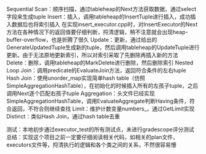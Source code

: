 Sequential Scan：顺序扫描，通过tableheap的Next方法获取数据，通过select字段来生成tuple
Insert：插入，调用tableheap的InsertTuple进行插入，成功插入数据后也将索引插入
            在实现insert_executor.cpp时，对InsertExecutor的Next方法在各种情况下的返回值要仔细判断，捋清逻辑，稍不注意就会出现heap-buffer-overflow，也是折腾了很久
Update：更新，通过给出的GenerateUpdatedTuple生成新的tuple，然后调用tableheap的UpdateTuple进行更新。由于无法原地更新索引，所以对索引采取了先删除再插入新的方法
Delete：删除，调用tableheap的MarkDelete进行删除，然后删除索引
Nested Loop Join：调用predicate的EvaluateJoin方法，返回符合条件的左右tuple
Hash Join：使用unorder_map实现简单hash table（仿照SimpleAggregationHashTable），在初始化的时候插入所有的左孩子tuple，之后调用Next逐个匹配右孩子tuple
Aggregation：头文件已经实现SimpleAggregationHashTable，调用EvaluateAggregate判断Having条件，符合返回，不符合则继续查找
Limit：维护计数变量numbers_，通过GetLimit实现
Distinct：类似Hash Join，通过hash table去重

测试：本地初步通过executor_test的所有测试点，未进行gradescope评分测试
总结：实现这个项目之前一定要仔细阅读相关代码，如相关的plan文件，executors文件等，捋清执行的逻辑和各个类之间的关系，不然很容易懵

